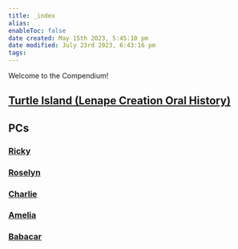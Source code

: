 ```yaml
---
title: _index
alias: 
enableToc: false
date created: May 15th 2023, 5:45:10 pm
date modified: July 23rd 2023, 6:43:16 pm
tags: 
---
```

Welcome to the Compendium!

## [Turtle Island (Lenape Creation Oral History)](Worldbuilding/Turtle%20Island%20(Lenape%20Creation%20Oral%20History).md)

## PCs
### [Ricky](PCs/Ricky.md)
### [Roselyn](PCs/Roselyn.md)
### [Charlie](PCs/Charlie.md)
### [Amelia](PCs/Amelia.md)
### [Babacar](PCs/Babacar.md)